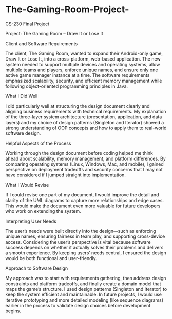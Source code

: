 # The-Gaming-Room-Project-
CS-230 Final Project

Project: The Gaming Room – Draw It or Lose It

Client and Software Requirements

The client, The Gaming Room, wanted to expand their Android-only game, Draw It or Lose It, into a cross-platform, web-based application. The new system needed to support multiple devices and operating systems, allow multiple teams and players, enforce unique names, and ensure only one active game manager instance at a time. The software requirements emphasized scalability, security, and efficient memory management while following object-oriented programming principles in Java.

What I Did Well

I did particularly well at structuring the design document clearly and aligning business requirements with technical requirements. My explanation of the three-layer system architecture (presentation, application, and data layers) and my choice of design patterns (Singleton and Iterator) showed a strong understanding of OOP concepts and how to apply them to real-world software design.

Helpful Aspects of the Process

Working through the design document before coding helped me think ahead about scalability, memory management, and platform differences. By comparing operating systems (Linux, Windows, Mac, and mobile), I gained perspective on deployment tradeoffs and security concerns that I may not have considered if I jumped straight into implementation.

What I Would Revise

If I could revise one part of my document, I would improve the detail and clarity of the UML diagrams to capture more relationships and edge cases. This would make the document even more valuable for future developers who work on extending the system.

Interpreting User Needs

The user’s needs were built directly into the design—such as enforcing unique names, ensuring fairness in team play, and supporting cross-device access. Considering the user’s perspective is vital because software success depends on whether it actually solves their problems and delivers a smooth experience. By keeping users’ needs central, I ensured the design would be both functional and user-friendly.

Approach to Software Design

My approach was to start with requirements gathering, then address design constraints and platform tradeoffs, and finally create a domain model that maps the game’s structure. I used design patterns (Singleton and Iterator) to keep the system efficient and maintainable. In future projects, I would use iterative prototyping and more detailed modeling (like sequence diagrams) earlier in the process to validate design choices before development begins.

